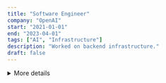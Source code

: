 ```yaml
---
title: "Software Engineer"
company: "OpenAI"
start: "2021-01-01"
end: "2023-04-01"
tags: ["AI", "Infrastructure"]
description: "Worked on backend infrastructure."
draft: false
---
```


<details class="expander">
  <summary>More details</summary>
  <p>
    • Led internal infrastructure improvements<br>
    • Reduced build times by 40%<br>
    • Deployed multi-region rollouts
  </p>
</details>
